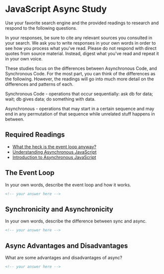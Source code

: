 # JavaScript Async Study

Use your favorite search engine and the provided readings to research and
respond to the following questions.

In your responses, be sure to cite any relevant sources you consulted in your
search. We ask you to write responses in your own words in order to see how you
process what you've read. Please do not respond with direct quotes from source
material. Instead, digest what you've read and repeat it in your own voice.

These studies focus on the differences between Asynchronous Code, and
Synchronous Code. For the most part, you can think of the differences as the
following. However, the readings will go into much more detail on the
differences and patterns of each.

Synchronous Code - operations that occur sequentially: ask db for data; wait; db
gives data; do something with data.

Asynchronous - operations that may start in a certain sequence and may end in
any permutation of that sequence while unrelated stuff happens in between.

## Required Readings

- [What the heck is the event loop anyway?](https://www.youtube.com/watch?v=8aGhZQkoFbQ)
- [Understanding Asynchronous JavaScript](https://www.youtube.com/watch?v=vMfg0xGjcOI)
- [Introduction to Asynchronous JavaScript](https://www.pluralsight.com/guides/introduction-to-asynchronous-javascript)

## The Event Loop

In your own words, describe the event loop and how it works.

```md
<!-- your answer here -->
```

## Synchronicity and Asynchronicity

In your own words, describe the difference between sync and async.

```md
<!-- your answer here -->
```

## Async Advantages and Disadvantages

What are some advantages and disadvantages of async?

```md
<!-- your answer here -->
```
